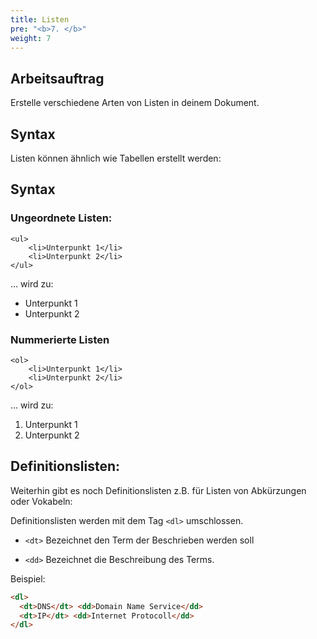 ```yaml
---
title: Listen
pre: "<b>7. </b>"
weight: 7
---
```


## Arbeitsauftrag

Erstelle verschiedene Arten von Listen in deinem Dokument.

## Syntax

Listen können ähnlich wie Tabellen erstellt werden:

## Syntax

### Ungeordnete Listen:
```
<ul>
    <li>Unterpunkt 1</li>
    <li>Unterpunkt 2</li>
</ul>
```

... wird zu:

<ul>
    <li>Unterpunkt 1</li>
    <li>Unterpunkt 2</li>
</ul>

### Nummerierte Listen

```
<ol>
    <li>Unterpunkt 1</li>
    <li>Unterpunkt 2</li>
</ol>
```

... wird zu:

<ol>
    <li>Unterpunkt 1</li>
    <li>Unterpunkt 2</li>
</ol>

## Definitionslisten:

Weiterhin gibt es noch Definitionslisten z.B. für Listen von Abkürzungen oder Vokabeln:

Definitionslisten werden mit dem Tag `<dl>` umschlossen.
  
  * `<dt>` Bezeichnet den Term der Beschrieben werden soll
  
  * `<dd>` Bezeichnet die Beschreibung des Terms.

Beispiel:

```html
<dl>
  <dt>DNS</dt> <dd>Domain Name Service</dd> 
  <dt>IP</dt> <dd>Internet Protocoll</dd>
</dl>

```
